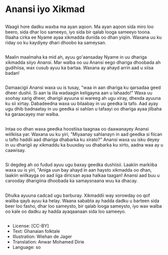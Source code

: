# Anansi iyo Xikmad

##
Waagii hore dadku waxba ma ayan aqoon. Ma ayan aqoon sida miro loo beero, sida dhar loo sameeyo, iyo sida bir qalab looga sameeyo toona. Illaaha cirka ee Nyame ayaa xikmadda dunida oo dhan yiqiin. Waxana uu ku riday oo ku kaydiyey dhari dhoobo ka sameysan.

##
Maalin maalmaha ka mid ah, ayuu go'aansaday Nyame in uu dhariga xikmadda siiyo Anansi. Mar walba oo uu Anansi eego dhariga dhoobada ah gudihiisa, wax cusub ayuu ka bartaa. Waxana ay ahayd arrin aad u xiisa badan!

##
Damaacigii Anansi waxa uu is tusay, "waa in aan dhariga ku qarsadaa geed dheer dushii. Si aan la iila wadaagin keligayna aan u lahaado!" Waxa uu soohay xarig dheer, dharigii ayuuna si wareeg ah ugu xiray, dhexda ayuuna ku sii xirtay. Dabadeedna waxa uu bilaabay in uu geedka la tafo. Aad ayay ugu dhib badnaatay in uu geedka si sahlan u tafaayi oo dhariga ayaa jilbaha ka garaacayey mar walba.

##
Intaa oo dhan waxa geedka hoostiisa taagnaa oo daawanayey Anansi wiilkiisa yar. Waxana uu ku yiri, "Miyaanay sahlanayn in aad geedka si fiican u tafto haddii aad dhariga dhabarka ku xirato?" Anansi waxa uu isku deyey in uu dharigii ay xikmaddu ka buuxday uu dhabarka ku xirto, aadna waa ay u caawisay.

##
Si degdeg ah oo fudud ayuu ugu baxay geedka dushiisii. Laakiin markiiba waxa uu is yiri, "Aniga uun bay ahayd in aan haysto xikmadda oo dhan, laakiin wiilkayga oo aad iiga diricsan ayaa halkaa taagan! Anansi aad buu u carooday dharigiina dhoobada ka samaysnaana wuu ka dhacay.

##
Dhulka ayuuna cadcad ugu barburay. Xikmaddii way xorowday oo qof waliba qayb ayuu ka helay. Waana sababta ay hadda dadku u barteen sida beer loo fasho, dhar loo sameysto, bir qalab looga sameysto, iyo wax walba oo kale oo dadku ay hadda ayaqaanaan sida loo sameeyo.

##
* License: [CC-BY]
* Text: Ghanaian folktale
* Illustration: Wiehan de Jager
* Translation: Anwar Mohamed Dirie
* Language: so
